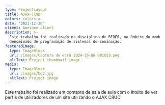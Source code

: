 ```yaml
---
type: ProjectLayout
title: AJAX-CRUD
colors: colors-a
date: '2021-12-20'
client: Awesome client
description: >-
  Este trabalho foi realizado na disciplina de REDES, no âmbito do modulo 6,
  denominado de programação de sistemas de cominação.
featuredImage:
  type: ImageBlock
  url: /images/Captura de ecrã 2024-10-06 001859.png
  altText: Project thumbnail image
media:
  type: ImageBlock
  url: /images/bg2.jpg
  altText: Project image
---
```

Este trabalho foi realizado em contexto de sala de aula com o intuito de ver perfis de utilizadores de um site utilizando o AJAX CRUD
